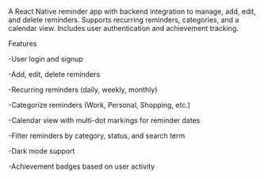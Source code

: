 A React Native reminder app with backend integration to manage, add, edit, and delete reminders. Supports recurring reminders, categories, and a calendar view. Includes user authentication and achievement tracking.

Features

-User login and signup

-Add, edit, delete reminders

-Recurring reminders (daily, weekly, monthly)

-Categorize reminders (Work, Personal, Shopping, etc.)

-Calendar view with multi-dot markings for reminder dates

-Filter reminders by category, status, and search term

-Dark mode support

-Achievement badges based on user activity

